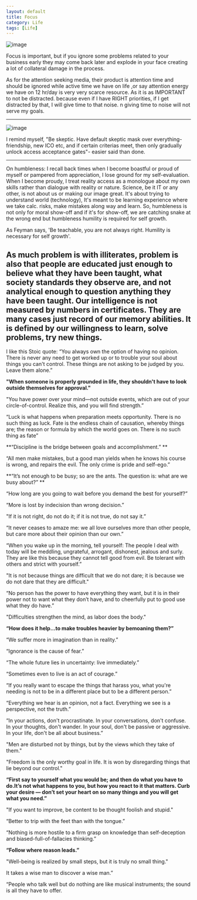 ```yaml
---
layout: default
title: Focus
category: Life
tags: [Life]
---
```


![image](https://github.com/sbibek086/write-the-docs/assets/11883023/b45ec651-f449-4f59-ad95-6306ec00da48)

Focus is important, but if you ignore some problems related to your business early they may come back later and explode in your face creating a lot of collateral damage in the process.

As for the attention seeking media, their product is attention time and should be ignored while active time we have on life ,or say attention energy we have on 12 hr/day is very very scarce resource. As it is as IMPORTANT to not be distracted. because even if I have RIGHT priorities, if I get distracted by that, I will give time to that noise.
n giving time to noise will not serve my goals.

---
![image](https://github.com/sbibek086/write-the-docs/assets/11883023/6e3bd964-12ee-4151-be35-a9c3a805b83f)

I remind myself, "Be skeptic. Have default skeptic mask over everything- friendship, new ICO etc, and if certain criterias meet, then only gradually unlock access acceptance gates"- easier said than done.

---
On humbleness:
I recall back times when I become boastful or proud of myself or pampered from appreciation, I lose ground for my self-evaluation. When I become proudy, I treat reality access as a monologue about my own skills rather than dialogue with reality or nature.
Science, be it IT or any other, is not about us or making our image great. It's about trying to understand world (technology), It's meant to be learning experience where we take calc. risks, make mistakes along way and learn.
So, humbleness is not only for moral show-off and if it's for show-off, we are catching snake at the wrong end but humbleness humility is required for self growth. 

As Feyman says, 'Be teachable, you are not always right. Humility is necessary for self growth'.

As much problem is with illiterates, problem is also that people are educated just enough to believe what they have been taught, what society standards they observe are, and not analytical enough to question anything they have been taught.
Our intelligence is not measured by numbers in certificates. They are many cases just record of our memory abilities. It is defined by our willingness to learn, solve problems, try new things.
---

I like this Stoic quote:
“You always own the option of having no opinion. There is never any need to get worked up or to trouble your soul about things you can't control. These things are not asking to be judged by you. Leave them alone.”

**"When someone is properly grounded in life, they shouldn't have to look outside themselves for approval."**

"You have power over your mind—not outside events, which are out of your circle-of-control. Realize this, and you will find strength.” 

“Luck is what happens when preparation meets opportunity. There is no such thing as luck.
Fate is the endless chain of causation, whereby things are; the reason or formula by which the world goes on. There is no such thing as fate”

**“Discipline is the bridge between goals and accomplishment.” **

“All men make mistakes, but a good man yields when he knows his course is wrong, and repairs the evil. The only crime is pride and self-ego.” 

**“It’s not enough to be busy; so are the ants. The question is: what are we busy about?” **

“How long are you going to wait before you demand the best for yourself?”

“More is lost by indecision than wrong decision.”

"If it is not right, do not do it; if it is not true, do not say it.”

“It never ceases to amaze me: we all love ourselves more than other people, but care more about their opinion than our own.”

“When you wake up in the morning, tell yourself: The people I deal with today will be meddling, ungrateful, arrogant, dishonest, jealous and surly. They are like this because they cannot tell good from evil.
Be tolerant with others and strict with yourself.”

"It is not because things are difficult that we do not dare; it is because we do not dare that they are difficult."

“No person has the power to have everything they want, but it is in their power not to want what they don’t have, and to cheerfully put to good use what they do have.”

"Difficulties strengthen the mind, as labor does the body."

**“How does it help…to make troubles heavier by bemoaning them?”**

“We suffer more in imagination than in reality.”

“Ignorance is the cause of fear.”

“The whole future lies in uncertainty: live immediately.”

“Sometimes even to live is an act of courage.”

“If you really want to escape the things that harass you, what you're needing is not to be in a different place but to be a different person.”

“Everything we hear is an opinion, not a fact. Everything we see is a perspective, not the truth.”

“In your actions, don't procrastinate. In your conversations, don't confuse. In your thoughts, don't wander. In your soul, don't be passive or aggressive. In your life, don't be all about business.”

"Men are disturbed not by things, but by the views which they take of them."

"Freedom is the only worthy goal in life. It is won by disregarding things that lie beyond our control."

**“First say to yourself what you would be; and then do what you have to do.It’s not what happens to you, but how you react to it that matters. Curb your desire — don’t set your heart on so many things and you will get what you need.”**

"If you want to improve, be content to be thought foolish and stupid."

“Better to trip with the feet than with the tongue.”

“Nothing is more hostile to a firm grasp on knowledge than self-deception and biased-full-of-fallacies thinking.”

**“Follow where reason leads.”**

"Well-being is realized by small steps, but it is truly no small thing."

It takes a wise man to discover a wise man.”

“People who talk well but do nothing are like musical instruments; the sound is all they have to offer.
